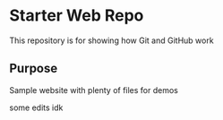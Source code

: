 # Starter Web Repo

This repository is for showing how Git and GitHub work

## Purpose

Sample website with plenty of files for demos

some edits idk